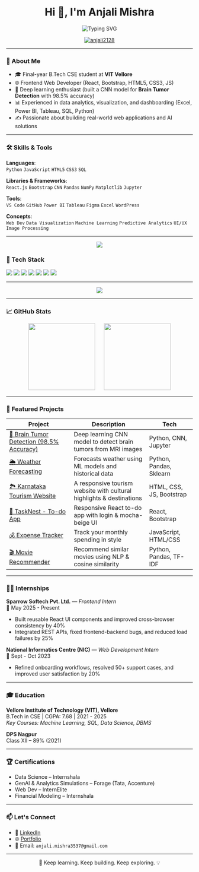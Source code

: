 <h1 align="center">Hi 👋, I'm Anjali Mishra</h1>

<p align="center">
  <img src="https://readme-typing-svg.herokuapp.com?font=Fira+Code&pause=1000&center=true&vCenter=true&width=445&lines=Final+Year+CS+Student+at+VIT;Frontend+Developer+%7C+React+Enthusiast;AI+%26+Deep+Learning+Explorer+%F0%9F%A7%A0;Loves+building+projects+with+impact" alt="Typing SVG" />
</p>

<p align="center">
  <a href="https://github.com/anjali2128"><img src="https://komarev.com/ghpvc/?username=anjali2128&label=Profile%20views&color=0e75b6&style=flat" alt="anjali2128" /></a>
</p>

---

### 💼 About Me

- 🎓 Final-year B.Tech CSE student at **VIT Vellore**
- 🌐 Frontend Web Developer (React, Bootstrap, HTML5, CSS3, JS)
- 🧠 Deep learning enthusiast (built a CNN model for **Brain Tumor Detection** with 98.5% accuracy)
- 📊 Experienced in data analytics, visualization, and dashboarding (Excel, Power BI, Tableau, SQL, Python)
- ✍️ Passionate about building real-world web applications and AI solutions

---

### 🛠️ Skills & Tools

**Languages**:  
`Python` `JavaScript` `HTML5` `CSS3` `SQL`

**Libraries & Frameworks**:  
`React.js` `Bootstrap` `CNN` `Pandas` `NumPy` `Matplotlib` `Jupyter`

**Tools**:  
`VS Code` `GitHub` `Power BI` `Tableau` `Figma` `Excel` `WordPress`

**Concepts**:  
`Web Dev` `Data Visualization` `Machine Learning` `Predictive Analytics` `UI/UX` `Image Processing`

---
<p align="center">
  <img src="https://github-profile-trophy.vercel.app/?username=anjali2128&theme=gruvbox&row=1&column=6" />
</p>


### 🔧 Tech Stack

<p align="left">
  <img src="https://img.shields.io/badge/HTML5-E34F26?style=flat&logo=html5&logoColor=white" />
  <img src="https://img.shields.io/badge/CSS3-1572B6?style=flat&logo=css3&logoColor=white" />
  <img src="https://img.shields.io/badge/JavaScript-F7DF1E?style=flat&logo=javascript&logoColor=black" />
  <img src="https://img.shields.io/badge/React-20232A?style=flat&logo=react&logoColor=61DAFB" />
  <img src="https://img.shields.io/badge/Bootstrap-563D7C?style=flat&logo=bootstrap&logoColor=white" />
  <img src="https://img.shields.io/badge/Python-3776AB?style=flat&logo=python&logoColor=white" />
  <img src="https://img.shields.io/badge/Jupyter-F37626?style=flat&logo=Jupyter&logoColor=white" />
</p>

---
<p align="center">
  <img src="https://github-profile-trophy.vercel.app/?username=anjali2128&theme=gruvbox&row=1&column=6" />
</p>

---

### 📈 GitHub Stats

<p align="center">
  <img src="https://github-readme-stats.vercel.app/api?username=anjali2128&show_icons=true&theme=gruvbox" height="180" />
  &nbsp;&nbsp;&nbsp;&nbsp;
  <img src="https://github-readme-stats.vercel.app/api/top-langs/?username=anjali2128&layout=compact&theme=gruvbox" height="180" />
</p>


---

### 🚀 Featured Projects

| Project | Description | Tech |
|--------|-------------|------|
| [🎯 Brain Tumor Detection (98.5% Accuracy)](https://github.com/anjali2128/brain-tumor-detection-cnn) | Deep learning CNN model to detect brain tumors from MRI images | Python, CNN, Jupyter |
| [🌦️ Weather Forecasting](https://github.com/anjali2128/weather-forecasting) | Forecasts weather using ML models and historical data | Python, Pandas, Sklearn |
| [🏞️ Karnataka Tourism Website](https://github.com/anjali2128/Karnataka-tourism) | A responsive tourism website with cultural highlights & destinations | HTML, CSS, JS, Bootstrap |
| [📝 TaskNest - To-do App](https://github.com/anjali2128/To-do-list) | Responsive React to-do app with login & mocha-beige UI | React, Bootstrap |
| [💰 Expense Tracker](https://github.com/anjali2128/Expense) | Track your monthly spending in style | JavaScript, HTML/CSS |
| [🎬 Movie Recommender](https://github.com/anjali2128/Movie-Recommender) | Recommend similar movies using NLP & cosine similarity | Python, Pandas, TF-IDF |

---
### 👩‍💻 Internships

**Sparrow Softech Pvt. Ltd.** — *Frontend Intern*  
📍 May 2025 - Present  
- Built reusable React UI components and improved cross-browser consistency by 40%  
- Integrated REST APIs, fixed frontend-backend bugs, and reduced load failures by 25%

**National Informatics Centre (NIC)** — *Web Development Intern*  
📍 Sept - Oct 2023  
- Refined onboarding workflows, resolved 50+ support cases, and improved user satisfaction by 20%

---

### 🎓 Education

**Vellore Institute of Technology (VIT), Vellore**  
B.Tech in CSE | CGPA: 7.68 | 2021 - 2025  
*Key Courses: Machine Learning, SQL, Data Science, DBMS*

**DPS Nagpur**  
Class XII – 89% (2021)

---

### 🏆 Certifications

- Data Science – Internshala  
- GenAI & Analytics Simulations – Forage (Tata, Accenture)  
- Web Dev – InternElite  
- Financial Modeling – Internshala
 
---

### 📫 Let's Connect

- 💼 [LinkedIn](https://www.linkedin.com/in/anjali-mishra-41418824b/)
- 🌐 [Portfolio](https://anjali2128.github.io/Portfolio/)
- 📧 Email: `anjali.mishra3537@gmail.com`

---

<p align="center">
  🚀 Keep learning. Keep building. Keep exploring. 💡
</p>
